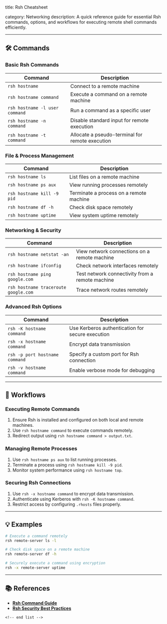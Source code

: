 title: Rsh Cheatsheet

category: Networking
description: A quick reference guide for essential Rsh commands, options, and workflows for executing remote shell commands efficiently.

---

## 🛠️ Commands

### **Basic Rsh Commands**

| Command                          | Description                                     |
| -------------------------------- | ----------------------------------------------- |
| `rsh hostname`                 | Connect to a remote machine                     |
| `rsh hostname command`         | Execute a command on a remote machine           |
| `rsh hostname -l user command` | Run a command as a specific user                |
| `rsh hostname -n command`      | Disable standard input for remote execution     |
| `rsh hostname -t command`      | Allocate a pseudo-terminal for remote execution |

### **File & Process Management**

| Command                      | Description                             |
| ---------------------------- | --------------------------------------- |
| `rsh hostname ls`          | List files on a remote machine          |
| `rsh hostname ps aux`      | View running processes remotely         |
| `rsh hostname kill -9 pid` | Terminate a process on a remote machine |
| `rsh hostname df -h`       | Check disk space remotely               |
| `rsh hostname uptime`      | View system uptime remotely             |

### **Networking & Security**

| Command                                | Description                                     |
| -------------------------------------- | ----------------------------------------------- |
| `rsh hostname netstat -an`           | View network connections on a remote machine    |
| `rsh hostname ifconfig`              | Check network interfaces remotely               |
| `rsh hostname ping google.com`       | Test network connectivity from a remote machine |
| `rsh hostname traceroute google.com` | Trace network routes remotely                   |

### **Advanced Rsh Options**

| Command                          | Description                                      |
| -------------------------------- | ------------------------------------------------ |
| `rsh -K hostname command`      | Use Kerberos authentication for secure execution |
| `rsh -x hostname command`      | Encrypt data transmission                        |
| `rsh -p port hostname command` | Specify a custom port for Rsh connection         |
| `rsh -v hostname command`      | Enable verbose mode for debugging                |

---

## 🔄 Workflows

### **Executing Remote Commands**

1. Ensure Rsh is installed and configured on both local and remote machines.
2. Use `rsh hostname command` to execute commands remotely.
3. Redirect output using `rsh hostname command > output.txt`.

### **Managing Remote Processes**

1. Use `rsh hostname ps aux` to list running processes.
2. Terminate a process using `rsh hostname kill -9 pid`.
3. Monitor system performance using `rsh hostname top`.

### **Securing Rsh Connections**

1. Use `rsh -x hostname command` to encrypt data transmission.
2. Authenticate using Kerberos with `rsh -K hostname command`.
3. Restrict access by configuring `.rhosts` files properly.

---

## 💡 Examples

```bash
# Execute a command remotely
rsh remote-server ls -l

# Check disk space on a remote machine
rsh remote-server df -h

# Securely execute a command using encryption
rsh -x remote-server uptime
```

---

## 📚 References

- **[Rsh Command Guide](https://www.tecmint.com/rsh-command-in-linux/)**
- **[Rsh Security Best Practices](https://www.cyberciti.biz/tips/linux-rsh-security-best-practices.html)**

```
<!-- end list -->
```
